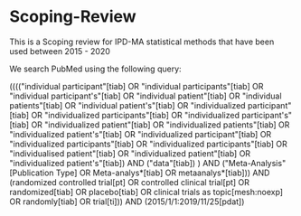 # Scoping-Review
This is a Scoping review for IPD-MA statistical methods that have been used between 2015 - 2020

We search PubMed using the following query:



(((("individual participant"[tiab] OR "individual participants"[tiab] OR "individual participant's"[tiab] OR "individual patient"[tiab] 
OR "individual patients"[tiab] OR "individual patient's"[tiab] OR "individualized participant"[tiab] OR "individualized participants"[tiab] 
OR "individualized participant's"[tiab] OR "individualized patient"[tiab] OR "individualized patients"[tiab] OR "individualized patient's"[tiab]
OR "individualized participant"[tiab] OR "individualized participants"[tiab] OR "individualized participants"[tiab] OR "individualised patient"[tiab] 
OR "individualized patient"[tiab] OR "individualized patient's"[tiab]) AND ("data"[tiab]) ) AND ("Meta-Analysis" [Publication Type] OR Meta-analys*[tiab]
OR metaanalys*[tiab])) AND (randomized controlled trial[pt] OR controlled clinical trial[pt] OR randomized[tiab] OR placebo[tiab] 
OR clinical trials as topic[mesh:noexp] OR randomly[tiab] OR trial[ti])) AND (2015/1/1:2019/11/25[pdat])
